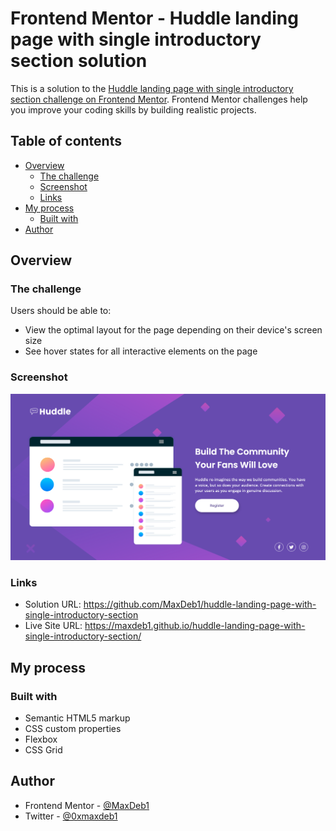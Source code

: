 # Frontend Mentor - Huddle landing page with single introductory section solution

This is a solution to the [Huddle landing page with single introductory section challenge on Frontend Mentor](https://www.frontendmentor.io/challenges/huddle-landing-page-with-a-single-introductory-section-B_2Wvxgi0). Frontend Mentor challenges help you improve your coding skills by building realistic projects. 

## Table of contents

- [Overview](#overview)
  - [The challenge](#the-challenge)
  - [Screenshot](#screenshot)
  - [Links](#links)
- [My process](#my-process)
  - [Built with](#built-with)
- [Author](#author)

## Overview

### The challenge

Users should be able to:

- View the optimal layout for the page depending on their device's screen size
- See hover states for all interactive elements on the page

### Screenshot

![](./screenshot.png)

### Links

- Solution URL: https://github.com/MaxDeb1/huddle-landing-page-with-single-introductory-section
- Live Site URL: https://maxdeb1.github.io/huddle-landing-page-with-single-introductory-section/

## My process

### Built with

- Semantic HTML5 markup
- CSS custom properties
- Flexbox
- CSS Grid

## Author
 
- Frontend Mentor - [@MaxDeb1](https://www.frontendmentor.io/profile/MaxDeb1)
- Twitter - [@0xmaxdeb1](https://www.twitter.com/0xmaxdeb1)


